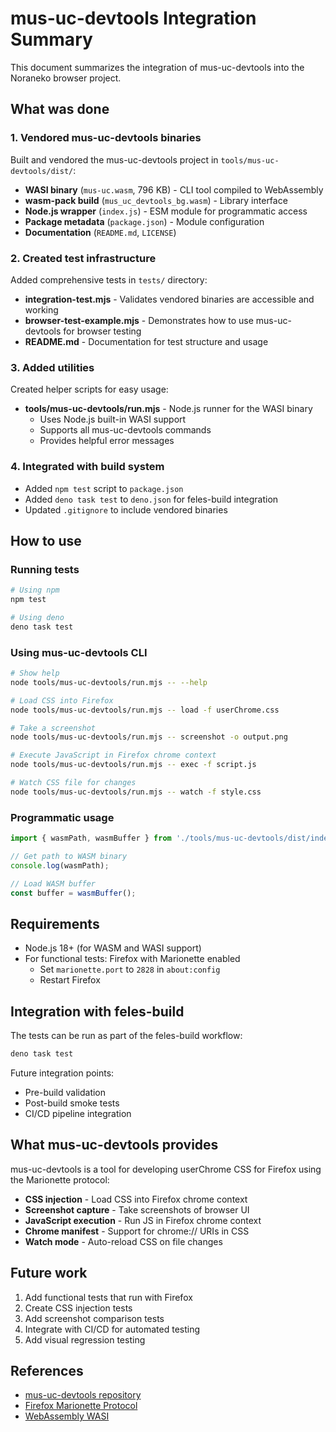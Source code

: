 # mus-uc-devtools Integration Summary

This document summarizes the integration of mus-uc-devtools into the Noraneko browser project.

## What was done

### 1. Vendored mus-uc-devtools binaries

Built and vendored the mus-uc-devtools project in `tools/mus-uc-devtools/dist/`:

- **WASI binary** (`mus-uc.wasm`, 796 KB) - CLI tool compiled to WebAssembly
- **wasm-pack build** (`mus_uc_devtools_bg.wasm`) - Library interface
- **Node.js wrapper** (`index.js`) - ESM module for programmatic access
- **Package metadata** (`package.json`) - Module configuration
- **Documentation** (`README.md`, `LICENSE`)

### 2. Created test infrastructure

Added comprehensive tests in `tests/` directory:

- **integration-test.mjs** - Validates vendored binaries are accessible and working
- **browser-test-example.mjs** - Demonstrates how to use mus-uc-devtools for browser testing
- **README.md** - Documentation for test structure and usage

### 3. Added utilities

Created helper scripts for easy usage:

- **tools/mus-uc-devtools/run.mjs** - Node.js runner for the WASI binary
  - Uses Node.js built-in WASI support
  - Supports all mus-uc-devtools commands
  - Provides helpful error messages

### 4. Integrated with build system

- Added `npm test` script to `package.json`
- Added `deno task test` to `deno.json` for feles-build integration
- Updated `.gitignore` to include vendored binaries

## How to use

### Running tests

```bash
# Using npm
npm test

# Using deno
deno task test
```

### Using mus-uc-devtools CLI

```bash
# Show help
node tools/mus-uc-devtools/run.mjs -- --help

# Load CSS into Firefox
node tools/mus-uc-devtools/run.mjs -- load -f userChrome.css

# Take a screenshot
node tools/mus-uc-devtools/run.mjs -- screenshot -o output.png

# Execute JavaScript in Firefox chrome context
node tools/mus-uc-devtools/run.mjs -- exec -f script.js

# Watch CSS file for changes
node tools/mus-uc-devtools/run.mjs -- watch -f style.css
```

### Programmatic usage

```javascript
import { wasmPath, wasmBuffer } from './tools/mus-uc-devtools/dist/index.js';

// Get path to WASM binary
console.log(wasmPath);

// Load WASM buffer
const buffer = wasmBuffer();
```

## Requirements

- Node.js 18+ (for WASM and WASI support)
- For functional tests: Firefox with Marionette enabled
  - Set `marionette.port` to `2828` in `about:config`
  - Restart Firefox

## Integration with feles-build

The tests can be run as part of the feles-build workflow:

```bash
deno task test
```

Future integration points:
- Pre-build validation
- Post-build smoke tests
- CI/CD pipeline integration

## What mus-uc-devtools provides

mus-uc-devtools is a tool for developing userChrome CSS for Firefox using the Marionette protocol:

- **CSS injection** - Load CSS into Firefox chrome context
- **Screenshot capture** - Take screenshots of browser UI
- **JavaScript execution** - Run JS in Firefox chrome context
- **Chrome manifest** - Support for chrome:// URIs in CSS
- **Watch mode** - Auto-reload CSS on file changes

## Future work

1. Add functional tests that run with Firefox
2. Create CSS injection tests
3. Add screenshot comparison tests
4. Integrate with CI/CD for automated testing
5. Add visual regression testing

## References

- [mus-uc-devtools repository](https://github.com/f3liz-dev/mus-uc-devtools)
- [Firefox Marionette Protocol](https://firefox-source-docs.mozilla.org/testing/marionette/)
- [WebAssembly WASI](https://wasi.dev/)
